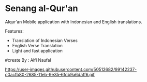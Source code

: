 # Senang al-Qur'an
Alqur'an Mobile application with Indonesian and English translations.

Features:
- Translation of Indonesian Verses
- English Verse Translation
- Light and fast application



#create By : Alfi Naufal


https://user-images.githubusercontent.com/50512682/99142237-c0acfb80-2685-11eb-9e35-6fcb9a6daff6.gif
